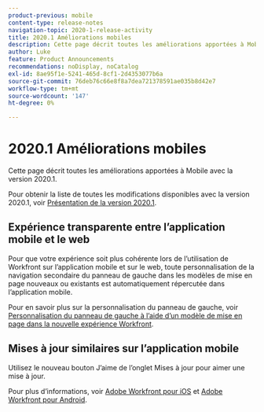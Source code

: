 ```yaml
---
product-previous: mobile
content-type: release-notes
navigation-topic: 2020-1-release-activity
title: 2020.1 Améliorations mobiles
description: Cette page décrit toutes les améliorations apportées à Mobile avec la version 2020.1.
author: Luke
feature: Product Announcements
recommendations: noDisplay, noCatalog
exl-id: 8ae95f1e-5241-465d-8cf1-2d4353077b6a
source-git-commit: 76deb76c66e8f8a7dea721378591ae035b8d42e7
workflow-type: tm+mt
source-wordcount: '147'
ht-degree: 0%

---
```


# 2020.1 Améliorations mobiles

Cette page décrit toutes les améliorations apportées à Mobile avec la version 2020.1.

Pour obtenir la liste de toutes les modifications disponibles avec la version 2020.1, voir [Présentation de la version 2020.1](../../../product-announcements/product-releases/2020.1-release-activity/2020.1-release-overview.md).

## Expérience transparente entre l’application mobile et le web

Pour que votre expérience soit plus cohérente lors de l’utilisation de Workfront sur l’application mobile et sur le web, toute personnalisation de la navigation secondaire du panneau de gauche dans les modèles de mise en page nouveaux ou existants est automatiquement répercutée dans l’application mobile.

Pour en savoir plus sur la personnalisation du panneau de gauche, voir [Personnalisation du panneau de gauche à l’aide d’un modèle de mise en page dans la nouvelle expérience Workfront](https://one.workfront.com/s/article/Customize-the-left-panel-using-a-Layout-Template-in-the-new-Workfront-experience-354734188).

## Mises à jour similaires sur l’application mobile

Utilisez le nouveau bouton J’aime de l’onglet Mises à jour pour aimer une mise à jour.

Pour plus d’informations, voir [Adobe Workfront pour iOS](../../../workfront-basics/mobile-apps/using-the-workfront-mobile-app/workfront-for-ios.md) et [Adobe Workfront pour Android](../../../workfront-basics/mobile-apps/using-the-workfront-mobile-app/workfront-for-android.md).
